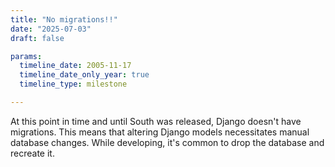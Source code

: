 ```yaml
---
title: "No migrations!!"
date: "2025-07-03"
draft: false

params:
  timeline_date: 2005-11-17
  timeline_date_only_year: true
  timeline_type: milestone

---
```


At this point in time and until South was released, Django doesn't have migrations. This means that altering Django models necessitates manual database changes. While developing, it's common to drop the database and recreate it.
